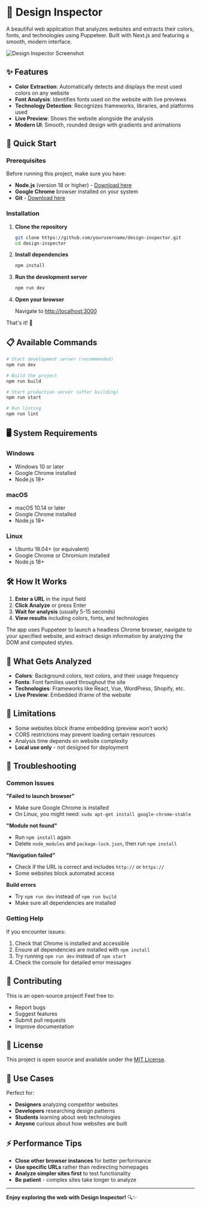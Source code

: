 # 🔎 Design Inspector

A beautiful web application that analyzes websites and extracts their colors, fonts, and technologies using Puppeteer. Built with Next.js and featuring a smooth, modern interface.

![Design Inspector Screenshot](screenshot.png)

## ✨ Features

- **Color Extraction**: Automatically detects and displays the most used colors on any website
- **Font Analysis**: Identifies fonts used on the website with live previews
- **Technology Detection**: Recognizes frameworks, libraries, and platforms used
- **Live Preview**: Shows the website alongside the analysis
- **Modern UI**: Smooth, rounded design with gradients and animations

## 🚀 Quick Start

### Prerequisites

Before running this project, make sure you have:

- **Node.js** (version 18 or higher) - [Download here](https://nodejs.org/)
- **Google Chrome** browser installed on your system
- **Git** - [Download here](https://git-scm.com/)

### Installation

1. **Clone the repository**

   ```bash
   git clone https://github.com/yourusername/design-inspector.git
   cd design-inspector
   ```

2. **Install dependencies**

   ```bash
   npm install
   ```

3. **Run the development server**

   ```bash
   npm run dev
   ```

4. **Open your browser**

   Navigate to [http://localhost:3000](http://localhost:3000)

That's it! 🎉

## 📋 Available Commands

```bash
# Start development server (recommended)
npm run dev

# Build the project
npm run build

# Start production server (after building)
npm run start

# Run linting
npm run lint
```

## 🖥️ System Requirements

### Windows

- Windows 10 or later
- Google Chrome installed
- Node.js 18+

### macOS

- macOS 10.14 or later
- Google Chrome installed
- Node.js 18+

### Linux

- Ubuntu 18.04+ (or equivalent)
- Google Chrome or Chromium installed
- Node.js 18+

## 🛠️ How It Works

1. **Enter a URL** in the input field
2. **Click Analyze** or press Enter
3. **Wait for analysis** (usually 5-15 seconds)
4. **View results** including colors, fonts, and technologies

The app uses Puppeteer to launch a headless Chrome browser, navigate to your specified website, and extract design information by analyzing the DOM and computed styles.

## 🎨 What Gets Analyzed

- **Colors**: Background colors, text colors, and their usage frequency
- **Fonts**: Font families used throughout the site
- **Technologies**: Frameworks like React, Vue, WordPress, Shopify, etc.
- **Live Preview**: Embedded iframe of the website

## 🚫 Limitations

- Some websites block iframe embedding (preview won't work)
- CORS restrictions may prevent loading certain resources
- Analysis time depends on website complexity
- **Local use only** - not designed for deployment

## 🔧 Troubleshooting

### Common Issues

**"Failed to launch browser"**

- Make sure Google Chrome is installed
- On Linux, you might need: `sudo apt-get install google-chrome-stable`

**"Module not found"**

- Run `npm install` again
- Delete `node_modules` and `package-lock.json`, then run `npm install`

**"Navigation failed"**

- Check if the URL is correct and includes `http://` or `https://`
- Some websites block automated access

**Build errors**

- Try `npm run dev` instead of `npm run build`
- Make sure all dependencies are installed

### Getting Help

If you encounter issues:

1. Check that Chrome is installed and accessible
2. Ensure all dependencies are installed with `npm install`
3. Try running `npm run dev` instead of `npm start`
4. Check the console for detailed error messages

## 🤝 Contributing

This is an open-source project! Feel free to:

- Report bugs
- Suggest features
- Submit pull requests
- Improve documentation

## 📝 License

This project is open source and available under the [MIT License](LICENSE).

## 🎯 Use Cases

Perfect for:

- **Designers** analyzing competitor websites
- **Developers** researching design patterns
- **Students** learning about web technologies
- **Anyone** curious about how websites are built

## ⚡ Performance Tips

- **Close other browser instances** for better performance
- **Use specific URLs** rather than redirecting homepages
- **Analyze simpler sites first** to test functionality
- **Be patient** - complex sites take longer to analyze

---

**Enjoy exploring the web with Design Inspector!** 🔍✨
